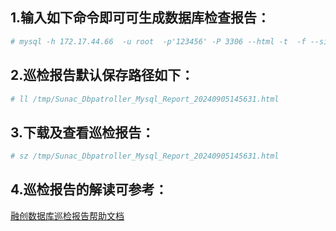 

## 1.输入如下命令即可可生成数据库检查报告：
   ```bash
  # mysql -h 172.17.44.66  -u root  -p'123456' -P 3306 --html -t  -f --silent < ./dbpatroller.sh 
  ```

## 2.巡检报告默认保存路径如下：
  ```bash
  # ll /tmp/Sunac_Dbpatroller_Mysql_Report_20240905145631.html
  ```

## 3.下载及查看巡检报告：
  ```bash
  # sz /tmp/Sunac_Dbpatroller_Mysql_Report_20240905145631.html
  ```
## 4.巡检报告的解读可参考：

[融创数据库巡检报告帮助文档](https://sunac.feishu.cn/docx/XVJtdChvgoW4Szxpm0Jc2KNSn1e)
